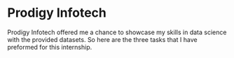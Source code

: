 # Prodigy Infotech
Prodigy Infotech offered me a chance to showcase my skills in data science with the provided datasets. So here are the three tasks that I have preformed for this internship.
